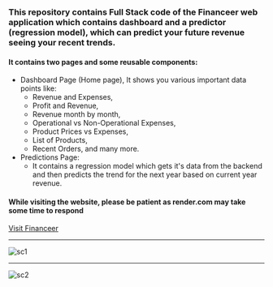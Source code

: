 ### This repository contains Full Stack code of the Financeer web application which contains dashboard and a predictor (regression model), which can predict your future revenue seeing your recent trends.

#### It contains two pages and some reusable components:
* Dashboard Page (Home page), It shows you various important data points like: 
  * Revenue and Expenses, 
  * Profit and Revenue, 
  * Revenue month by month,
  * Operational vs Non-Operational Expenses,
  * Product Prices vs Expenses,
  * List of Products,
  * Recent Orders, and many more.
* Predictions Page: 
  * It contains a regression model which gets it's data from the backend and then predicts the trend for the next year based on current year revenue.


#### While visiting the website, please be patient as render.com may take some time to respond
[Visit Financeer](https://financeer-qeo8.onrender.com)

***
![sc1](https://github.com/Shahreyar00/Hiverr-FullStack-MERN/assets/70688937/fc173769-4d4c-40e9-864f-898164a02a1f)
***
![sc2](https://github.com/Shahreyar00/Hiverr-FullStack-MERN/assets/70688937/f30ef8b0-2b62-4bb3-87f3-8a739a92f744)
